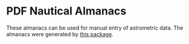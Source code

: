 # PDF Nautical Almanacs

These almanacs can be used for manual entry of astrometric data.
The almanacs were generated by
[this package](https://github.com/alinnman/SkyAlmanac-Py3).
